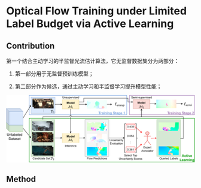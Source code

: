 # Optical Flow Training under Limited Label Budget via Active Learning

## Contribution

第一个结合主动学习的半监督光流估计算法，它无监督数据集分为两部分：

1. 第一部分用于无监督预训练模型；

2. 第二部分作为候选，通过主动学习和半监督学习提升模型性能；

![overview](./assets/active_overview.png)

## Method

